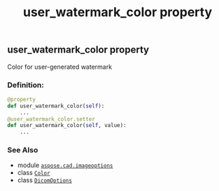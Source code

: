﻿---
title: user_watermark_color property
second_title: Aspose.CAD for Python via .NET API References
description: 
type: docs
weight: 110
url: /python-net/aspose.cad.imageoptions/dicomoptions/user_watermark_color/
is_root: false
---

## user_watermark_color property


Color for user-generated watermark
### Definition:
```python
@property
def user_watermark_color(self):
    ...
@user_watermark_color.setter
def user_watermark_color(self, value):
    ...
```

### See Also
* module [`aspose.cad.imageoptions`](../../)
* class [`Color`](/cad/python-net/aspose.cad/color)
* class [`DicomOptions`](/cad/python-net/aspose.cad.imageoptions/dicomoptions)
